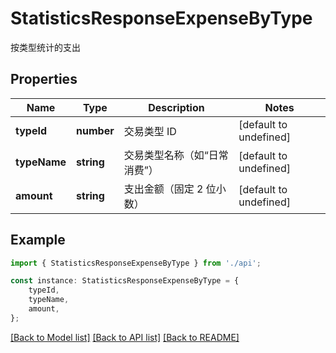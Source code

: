 # StatisticsResponseExpenseByType

按类型统计的支出

## Properties

Name | Type | Description | Notes
------------ | ------------- | ------------- | -------------
**typeId** | **number** | 交易类型 ID | [default to undefined]
**typeName** | **string** | 交易类型名称（如“日常消费”） | [default to undefined]
**amount** | **string** | 支出金额（固定 2 位小数） | [default to undefined]

## Example

```typescript
import { StatisticsResponseExpenseByType } from './api';

const instance: StatisticsResponseExpenseByType = {
    typeId,
    typeName,
    amount,
};
```

[[Back to Model list]](../README.md#documentation-for-models) [[Back to API list]](../README.md#documentation-for-api-endpoints) [[Back to README]](../README.md)
